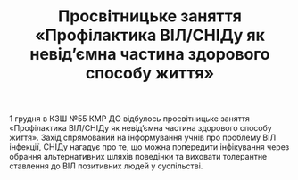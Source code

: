 ﻿---
title: Просвітницьке заняття «Профілактика ВІЛ/СНІДу як невід’ємна частина здорового способу життя»
---

1 грудня в КЗШ №55 КМР ДО відбулось просвітницьке заняття «Профілактика ВІЛ/СНІДу як невід’ємна частина здорового способу життя». Захід спрямований на інформування учнів про проблему ВІЛ інфекції, СНІДу нагадує про те, що можна попередити інфікування через обрання альтернативних шляхів поведінки та виховати толерантне ставлення до ВІЛ позитивних людей у суспільстві. 

<slideshow></slideshow>